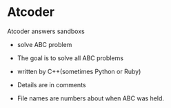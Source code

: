 # Atcoder
Atcoder answers sandboxs

+ solve ABC problem

+ The goal is to solve all ABC problems

+ written by C++(sometimes Python or Ruby)

+ Details are in comments

+ File names are numbers about when ABC was held.
